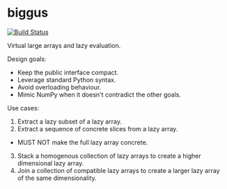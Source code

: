 biggus
======

[![Build Status](https://secure.travis-ci.org/SciTools/biggus.png)](http://travis-ci.org/SciTools/biggus)

Virtual large arrays and lazy evaluation.


Design goals:
 - Keep the public interface compact.
 - Leverage standard Python syntax.
 - Avoid overloading behaviour.
 - Mimic NumPy when it doesn't contradict the other goals.


Use cases:
 1. Extract a lazy subset of a lazy array.
 2. Extract a sequence of concrete slices from a lazy array.
  - MUST NOT make the full lazy array concrete.
 3. Stack a homogenous collection of lazy arrays to create a higher
    dimensional lazy array.
 4. Join a collection of compatible lazy arrays to create a larger
    lazy array of the same dimensionality.

